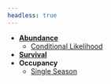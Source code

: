 ```yaml
---
headless: true
---
```

- [**Abundance**](docs/Abundance/index.Rmarkdown)
     - [Conditional Likelihood](docs/N-conditional-likelihood/index.Rmarkdown)
- [**Survival**](docs/Survival/index.Rmarkdown)
- **Occupancy**
     - [Single Season](docs/single-season/index.Rmarkdown)
